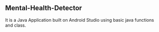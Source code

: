 ## Mental-Health-Detector

It is a Java Application built on Android Studio using basic java functions and class.
